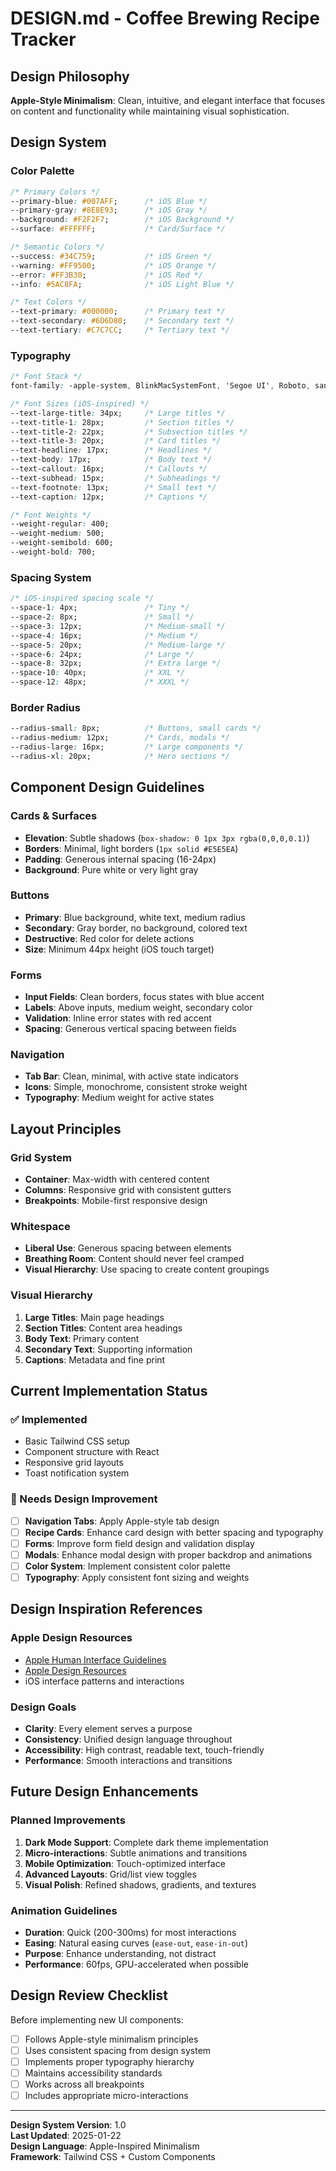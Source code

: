 # DESIGN.md - Coffee Brewing Recipe Tracker

## Design Philosophy
**Apple-Style Minimalism**: Clean, intuitive, and elegant interface that focuses on content and functionality while maintaining visual sophistication.

## Design System

### Color Palette
```css
/* Primary Colors */
--primary-blue: #007AFF;      /* iOS Blue */
--primary-gray: #8E8E93;      /* iOS Gray */
--background: #F2F2F7;        /* iOS Background */
--surface: #FFFFFF;           /* Card/Surface */

/* Semantic Colors */
--success: #34C759;           /* iOS Green */
--warning: #FF9500;           /* iOS Orange */
--error: #FF3B30;             /* iOS Red */
--info: #5AC8FA;              /* iOS Light Blue */

/* Text Colors */
--text-primary: #000000;      /* Primary text */
--text-secondary: #6D6D80;    /* Secondary text */
--text-tertiary: #C7C7CC;     /* Tertiary text */
```

### Typography
```css
/* Font Stack */
font-family: -apple-system, BlinkMacSystemFont, 'Segoe UI', Roboto, sans-serif;

/* Font Sizes (iOS-inspired) */
--text-large-title: 34px;     /* Large titles */
--text-title-1: 28px;         /* Section titles */
--text-title-2: 22px;         /* Subsection titles */
--text-title-3: 20px;         /* Card titles */
--text-headline: 17px;        /* Headlines */
--text-body: 17px;            /* Body text */
--text-callout: 16px;         /* Callouts */
--text-subhead: 15px;         /* Subheadings */
--text-footnote: 13px;        /* Small text */
--text-caption: 12px;         /* Captions */

/* Font Weights */
--weight-regular: 400;
--weight-medium: 500;
--weight-semibold: 600;
--weight-bold: 700;
```

### Spacing System
```css
/* iOS-inspired spacing scale */
--space-1: 4px;               /* Tiny */
--space-2: 8px;               /* Small */
--space-3: 12px;              /* Medium-small */
--space-4: 16px;              /* Medium */
--space-5: 20px;              /* Medium-large */
--space-6: 24px;              /* Large */
--space-8: 32px;              /* Extra large */
--space-10: 40px;             /* XXL */
--space-12: 48px;             /* XXXL */
```

### Border Radius
```css
--radius-small: 8px;          /* Buttons, small cards */
--radius-medium: 12px;        /* Cards, modals */
--radius-large: 16px;         /* Large components */
--radius-xl: 20px;            /* Hero sections */
```

## Component Design Guidelines

### Cards & Surfaces
- **Elevation**: Subtle shadows (`box-shadow: 0 1px 3px rgba(0,0,0,0.1)`)
- **Borders**: Minimal, light borders (`1px solid #E5E5EA`)
- **Padding**: Generous internal spacing (16-24px)
- **Background**: Pure white or very light gray

### Buttons
- **Primary**: Blue background, white text, medium radius
- **Secondary**: Gray border, no background, colored text
- **Destructive**: Red color for delete actions
- **Size**: Minimum 44px height (iOS touch target)

### Forms
- **Input Fields**: Clean borders, focus states with blue accent
- **Labels**: Above inputs, medium weight, secondary color
- **Validation**: Inline error states with red accent
- **Spacing**: Generous vertical spacing between fields

### Navigation
- **Tab Bar**: Clean, minimal, with active state indicators
- **Icons**: Simple, monochrome, consistent stroke weight
- **Typography**: Medium weight for active states

## Layout Principles

### Grid System
- **Container**: Max-width with centered content
- **Columns**: Responsive grid with consistent gutters
- **Breakpoints**: Mobile-first responsive design

### Whitespace
- **Liberal Use**: Generous spacing between elements
- **Breathing Room**: Content should never feel cramped
- **Visual Hierarchy**: Use spacing to create content groupings

### Visual Hierarchy
1. **Large Titles**: Main page headings
2. **Section Titles**: Content area headings  
3. **Body Text**: Primary content
4. **Secondary Text**: Supporting information
5. **Captions**: Metadata and fine print

## Current Implementation Status

### ✅ Implemented
- Basic Tailwind CSS setup
- Component structure with React
- Responsive grid layouts
- Toast notification system

### 🔄 Needs Design Improvement
- [ ] **Navigation Tabs**: Apply Apple-style tab design
- [ ] **Recipe Cards**: Enhance card design with better spacing and typography
- [ ] **Forms**: Improve form field design and validation display
- [ ] **Modals**: Enhance modal design with proper backdrop and animations
- [ ] **Color System**: Implement consistent color palette
- [ ] **Typography**: Apply consistent font sizing and weights

## Design Inspiration References

### Apple Design Resources
- [Apple Human Interface Guidelines](https://developer.apple.com/design/human-interface-guidelines/)
- [Apple Design Resources](https://developer.apple.com/design/resources/)
- iOS interface patterns and interactions

### Design Goals
- **Clarity**: Every element serves a purpose
- **Consistency**: Unified design language throughout
- **Accessibility**: High contrast, readable text, touch-friendly
- **Performance**: Smooth interactions and transitions

## Future Design Enhancements

### Planned Improvements
1. **Dark Mode Support**: Complete dark theme implementation
2. **Micro-interactions**: Subtle animations and transitions
3. **Mobile Optimization**: Touch-optimized interface
4. **Advanced Layouts**: Grid/list view toggles
5. **Visual Polish**: Refined shadows, gradients, and textures

### Animation Guidelines
- **Duration**: Quick (200-300ms) for most interactions
- **Easing**: Natural easing curves (`ease-out`, `ease-in-out`)
- **Purpose**: Enhance understanding, not distract
- **Performance**: 60fps, GPU-accelerated when possible

## Design Review Checklist

Before implementing new UI components:
- [ ] Follows Apple-style minimalism principles
- [ ] Uses consistent spacing from design system
- [ ] Implements proper typography hierarchy
- [ ] Maintains accessibility standards
- [ ] Works across all breakpoints
- [ ] Includes appropriate micro-interactions

---

**Design System Version**: 1.0  
**Last Updated**: 2025-01-22  
**Design Language**: Apple-Inspired Minimalism  
**Framework**: Tailwind CSS + Custom Components
